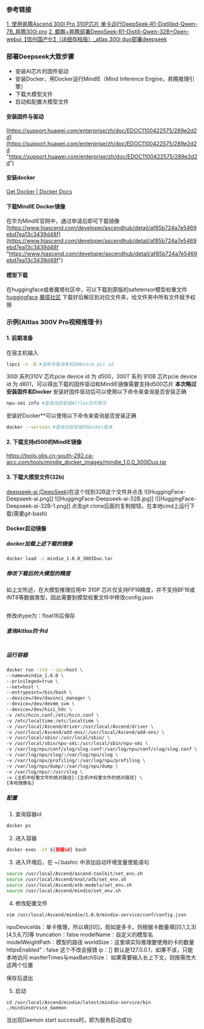 ### 参考链接
[1. 使用昇腾Ascend 300I Pro 310P芯片 单卡运行DeepSeek-R1-Distilled-Qwen-7B_昇腾300i pro](https://blog.csdn.net/aosudh/article/details/146044037)
[2. 鲲鹏+昇腾部署DeepSeek-R1-Distill-Qwen-32B+Open-webui【信创国产化】（详细存档版）_atlas 300i duo部署deepseek](https://blog.csdn.net/mizhiakk/article/details/145651471?utm_medium=distribute.pc_relevant.none-task-blog-2~default~baidujs_baidulandingword~default-0-145651471-blog-145604232.235^v43^pc_blog_bottom_relevance_base6&spm=1001.2101.3001.4242.1&utm_relevant_index=2)

### 部署Deepseek大致步骤
- 安装AI芯片的固件驱动
- 安装Docker，用Docker运行MindIE（Mind Inference Engine，昇腾推理引擎）
- 下载大模型文件
- 启动和配置大模型文件
#### 安装固件与驱动
[https://support.huawei.com/enterprise/zh/doc/EDOC1100422575/289e2d2d](https://support.huawei.com/enterprise/zh/doc/EDOC1100422575/289e2d2d "https://support.huawei.com/enterprise/zh/doc/EDOC1100422575/289e2d2d")
#### 安装docker
[Get Docker | Docker Docs](https://docs.docker.com/get-started/get-docker/)
#### 下载MindlE Docker镜像
在华为MindIE官网中，通过申请后即可下载镜像[https://www.hiascend.com/developer/ascendhub/detail/af85b724a7e5469ebd7ea13c3439d48f](https://www.hiascend.com/developer/ascendhub/detail/af85b724a7e5469ebd7ea13c3439d48f "https://www.hiascend.com/developer/ascendhub/detail/af85b724a7e5469ebd7ea13c3439d48f")
#### 模型下载
在huggingface或者魔塔社区中，可以下载到原版的safetensor模型权重文件
[huggingface](https://huggingface.co/deepseek-ai/DeepSeek-R1-Distill-Qwen-7B/tree/main)
[魔搭社区](https://www.modelscope.cn/models/deepseek-ai/DeepSeek-R1-Distill-Qwen-7B)
下载好后解压到对应文件夹，给文件夹中所有文件赋予权限
### 示例(Altlas 300V Pro视频推理卡)
#### 1. 前期准备
在宿主机输入
```sh
lspci -n -D #该命令查询本机的device pci id
```
300I 系列310V 芯片pcie device id 为 d500，300T 系列 910B 芯片pcie device id 为 d801，可以得出下载的固件驱动和MindIE镜像需要支持d500芯片
**本次略过安装固件和Docker**
安装好固件驱动后可以使用以下命令来查询是否安装正确
```sh
npu-smi info #查询当前安装Altlas芯片情况
```
安装好Docker**可以使用以下命令来查询是否安装正确
```sh
docker --version #查询当前安装的docker版本
```
#### 2. 下载支持d500的MindIE镜像
https://tools.obs.cn-south-292.ca-aicc.com/tools/mindie_docker_images/mindie_1.0.0_300IDuo.tar
#### 3. 下载大模型文件(32b)
[deepseek-ai (DeepSeek)](https://huggingface.co/deepseek-ai)在这个找到32B这个文件并点击
![[HuggingFace-Deepseek-ai.png]]
![[HuggingFace-Deepseek-ai-32B.jpg]]
![[HuggingFace-Deepseek-ai-32B-1.png]]
点击git clone后面的复制按钮，在本地cmd上运行下载(需要git-bash)
#### Docker启动镜像
##### docker加载上述下载的镜像
```sh
docker load -i mindie_1.0.0_300IDuo.tar
```
##### 修改下载后的大模型的精度
如上文所述，在大模型推理应用中 310P 芯片仅支持FP16精度，并不支持BF16或INT8等数据类型，因此需要到模型权重文件中修改config.json
```sh

```
修改dtype为：float16后保存

##### 查询Altlas的卡id
```sh
```
##### 运行容器
```sh
docker run -itd --ipc=host \
--name=mindie_1.0.0 \
--privileged=true \
--net=host \
--entrypoint=/bin/bash \
--device=/dev/davinci_manager \
--device=/dev/devmm_svm \
--device=/dev/hisi_hdc \
-v /etc/hccn.conf:/etc/hccn.conf \
-v /etc/localtime:/etc/localtime \
-v /usr/local/Ascend/driver:/usr/local/Ascend/driver \
-v /usr/local/Ascend/add-ons/:/usr/local/Ascend/add-ons/ \
-v /usr/local/sbin/:/usr/local/sbin/ \
-v /usr/local/sbin/npu-smi:/usr/local/sbin/npu-smi \
-v /var/log/npu/conf/slog/slog.conf:/var/log/npu/conf/slog/slog.conf \
-v /var/log/npu/slog/:/var/log/npu/slog \
-v /var/log/npu/profiling/:/var/log/npu/profiling \
-v /var/log/npu/dump/:/var/log/npu/dump \
-v /var/log/npu/:/usr/slog \
-v {主机中权重文件的绝对路径}:{主机中权重文件的绝对路径} \
{本地镜像名}
```
##### 配置
1. 查询容器id
```sh
docker ps
```
2. 进入容器
```sh
docker exec -it ${容器id} bash
```
3. 进入环境后，在 ~/.bashrc 中添加自动环境变量使能语句
```sh
source /usr/local/Ascend/ascend-toolkit/set_env.sh
source /usr/local/Ascend/nnal/atb/set_env.sh 
source /usr/local/Ascend/atb-models/set_env.sh
source /usr/local/Ascend/mindie/set_env.sh
```
4. 修改配置文件
```
vim /usr/local/Ascend/mindie/1.0.0/mindie-service/conf/config.json
```
npuDeviceIds：单卡推理，所以填[[0]]，假如是多卡，则根据卡数量填[[0,1,2,3][4,5,6,7]]等
truncation：false
modelName：自定义的模型名
modelWeightPath：模型的路径
worldSize：这里填实际推理要使用的卡的数量
httpsEnabled" : false 这个不改会报错
ip：[] 默认是127.0.0.1，如果不该，只能本地访问
maxIterTimes与maxBatchSize： 如果需要输入长上下文，则按需改大这两个位置

保存后退出

5. 启动
```
cd /usr/local/Ascend/mindie/latest/mindie-service/bin
./mindieservice_daemon
```
当出现Daemon start success时，即为服务启动成功